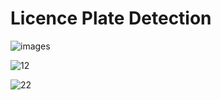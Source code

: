 # Licence Plate Detection

![images](https://github.com/user-attachments/assets/65ea5e24-15a3-4445-a3b8-be881ad11d60)


![12](https://github.com/user-attachments/assets/7980b735-db2a-4dcd-ba46-fa6a7498367e)



![22](https://github.com/user-attachments/assets/d6cf1212-8c48-416c-962e-48b2b088a323)
